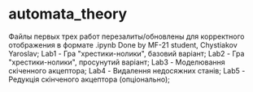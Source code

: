 # automata_theory
Файлы первых трех работ перезалиты/обновлены для корректного отображения в формате .ipynb 
Done by MF-21 student, Chystiakov Yaroslav;
Lab1 - Гра "хрестики-нолики", базовий варіант;
Lab2 - Гра "хрестики-нолики", просунутий варіант;
Lab3 - Моделювання скіченного акцептора;
Lab4 - Видалення недосяжних станів;
Lab5 - Редукція скінченого акцептора (опціонально);
